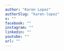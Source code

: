 ```yaml
---
author: "Karen Lopez"
authorSlug: "karen-lopez"
x: ""
facebook: ""
instagram: ""
linkedin: ""
youtube: ""
url: ""
---
```

